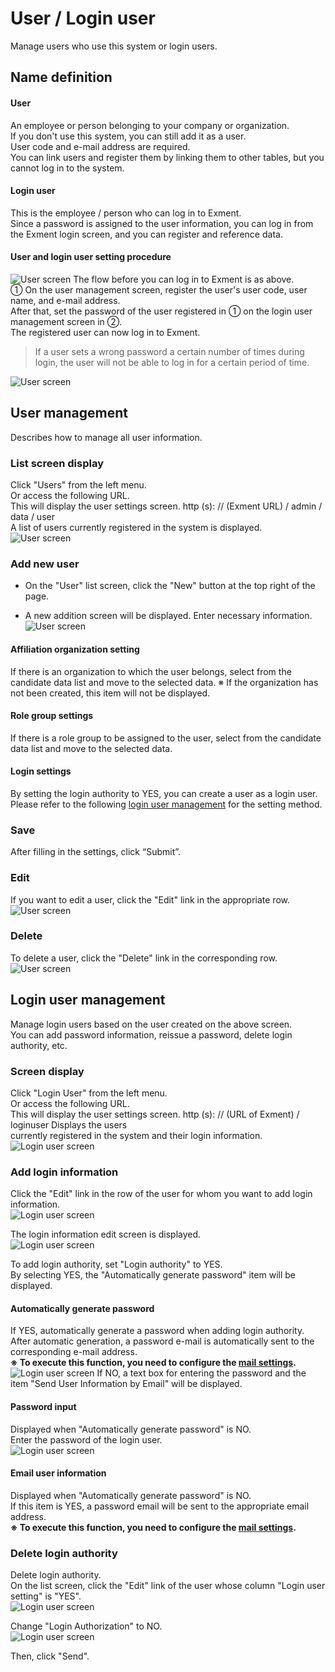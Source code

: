 # User / Login user
Manage users who use this system or login users.

## Name definition
#### User
An employee or person belonging to your company or organization.  
If you don't use this system, you can still add it as a user.  
User code and e-mail address are required.  
You can link users and register them by linking them to other tables, but you cannot log in to the system.  

#### Login user
This is the employee / person who can log in to Exment.  
Since a password is assigned to the user information, you can log in from the Exment login screen, and you can register and reference data.  

#### User and login user setting procedure
![User screen](img/user/user_loginuser_flow.png)
The flow before you can log in to Exment is as above.  
① On the user management screen, register the user's user code, user name, and e-mail address.  
After that, set the password of the user registered in ① on the login user management screen in ②.  
The registered user can now log in to Exment.  

> If a user sets a wrong password a certain number of times during login, the user will not be able to log in for a certain period of time.  

![User screen](img/user/user_restriction.png)

## User management
Describes how to manage all user information.

### List screen display
Click "Users" from the left menu.  
Or access the following URL.  
This will display the user settings screen. http (s): // (Exment URL) / admin / data / user  
A list of users currently registered in the system is displayed.  
![User screen](img/user/user_grid1.png)

### Add new user
- On the "User" list screen, click the "New" button at the top right of the page.

- A new addition screen will be displayed. Enter necessary information.
![User screen](img/user/user_new1.png)

#### Affiliation organization setting
If there is an organization to which the user belongs, select from the candidate data list and move to the selected data.
※ If the organization has not been created, this item will not be displayed.

#### Role group settings
If there is a role group to be assigned to the user, select from the candidate data list and move to the selected data.

#### Login settings
By setting the login authority to YES, you can create a user as a login user. Please refer to the following [login user management](#login-user-management) for the setting method.

### Save
After filling in the settings, click “Submit”.

### Edit
If you want to edit a user, click the "Edit" link in the appropriate row.
![User screen](img/user/user_edit.png)

### Delete
To delete a user, click the "Delete" link in the corresponding row.
![User screen](img/user/user_delete.png)


## Login user management
Manage login users based on the user created on the above screen.  
You can add password information, reissue a password, delete login authority, etc.

### Screen display
Click "Login User" from the left menu.  
Or access the following URL.  
This will display the user settings screen. http (s): // (URL of Exment) / loginuser Displays the users  
currently registered in the system and their login information.  
![Login user screen](img/user/loginuser_grid1.png)

### Add login information
Click the "Edit" link in the row of the user for whom you want to add login information.  
![Login user screen](img/user/loginuser_grid2.png)

The login information edit screen is displayed.  
![Login user screen](img/user/loginuser_edit1.png)

To add login authority, set "Login authority" to YES.  
By selecting YES, the "Automatically generate password" item will be displayed.

#### Automatically generate password
If YES, automatically generate a password when adding login authority.  
After automatic generation, a password e-mail is automatically sent to the corresponding e-mail address.  
**※ To execute this function, you need to configure the [mail settings](/system_setting#System-mail-settings).**  
![Login user screen](img/user/loginuser_password.png)
If NO, a text box for entering the password and the item "Send User Information by Email" will be displayed.  

#### Password input
Displayed when "Automatically generate password" is NO.  
Enter the password of the login user.  
![Login user screen](img/user/loginuser_password2.png)

#### Email user information
Displayed when "Automatically generate password" is NO.  
If this item is YES, a password email will be sent to the appropriate email address.  
**※ To execute this function, you need to configure the [mail settings](/system_setting#System-mail-settings).**

### Delete login authority
Delete login authority.  
On the list screen, click the "Edit" link of the user whose column "Login user setting" is "YES".  
![Login user screen](img/user/loginuser_grid3.png)  

Change "Login Authorization" to NO.  
![Login user screen](img/user/loginuser_remove.png)  

Then, click "Send".